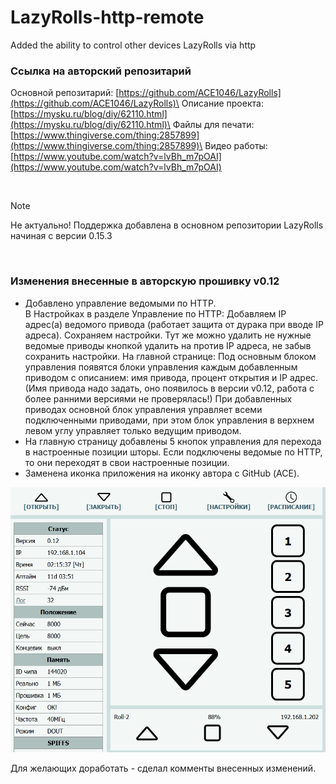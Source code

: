 # LazyRolls-http-remote
Added the ability to control other devices LazyRolls via http

### Ссылка на авторский репозитарий
Основной репозитарий: [https://github.com/ACE1046/LazyRolls](https://github.com/ACE1046/LazyRolls)\
Описание проекта: [https://mysku.ru/blog/diy/62110.html](https://mysku.ru/blog/diy/62110.html)\
Файлы для печати: [https://www.thingiverse.com/thing:2857899](https://www.thingiverse.com/thing:2857899)\
Видео работы: [https://www.youtube.com/watch?v=lvBh_m7pOAI](https://www.youtube.com/watch?v=lvBh_m7pOAI)

<br>

> [!NOTE]
> Не актуально! Поддержка добавлена в основном репозитории LazyRolls начиная с версии 0.15.3

<br>

### Изменения внесенные в авторскую прошивку v0.12
* Добавлено управление ведомыми по HTTP.\
В Настройках в разделе Управление по HTTP:
Добавляем IP адрес(а) ведомого привода (работает защита от дурака при вводе IP адреса). Сохраняем настройки.
Тут же можно удалить не нужные ведомые приводы кнопкой удалить на против IP адреса, не забыв сохранить настройки.
На главной странице:
Под основным блоком управления появятся блоки управления каждым добавленным приводом с описанием: имя привода, процент открытия и IP адрес.
(Имя привода надо задать, оно появилось в версии v0.12, работа с более ранними версиями не проверялась!)
При добавленных приводах основной блок управления управляет всеми подключенными приводами, при этом блок управления в верхнем левом углу управляет только ведущим приводом. 
* На главную страницу добавлены 5 кнопок управления для перехода в настроенные позиции шторы. Если подключены ведомые по HTTP, то они переходят в свои настроенные позиции.
* Заменена иконка приложения на иконку автора с GitHub (АСЕ).

![all](https://github.com/samoswall/LazyRolls-http-remote/blob/main/remote%20http%20main.png)

Для желающих доработать - сделал комменты внесенных изменений.
